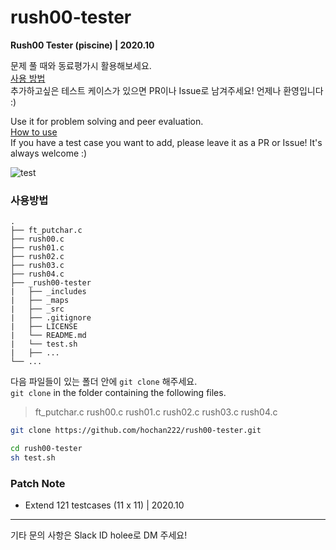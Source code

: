 # rush00-tester
**Rush00 Tester (piscine) | 2020.10**

문제 풀 때와 동료평가시 활용해보세요.   
[사용 방법](#사용방법)  
추가하고싶은 테스트 케이스가 있으면 PR이나 Issue로 남겨주세요! 언제나 환영입니다 :)  

Use it for problem solving and peer evaluation.  
[How to use](#사용방법)  
If you have a test case you want to add, please leave it as a PR or Issue! It's always welcome :)  

![test](https://user-images.githubusercontent.com/22424891/96619287-f0940800-1340-11eb-998c-41bfbc54f634.gif)  

### 사용방법

```
.
├── ft_putchar.c
├── rush00.c
├── rush01.c
├── rush02.c
├── rush03.c
├── rush04.c
├── _rush00-tester
|   ├── _includes
|   ├── _maps
|   ├── _src
|   ├── .gitignore
|   ├── LICENSE
|   └── README.md
|   └── test.sh
|   ├── ...
└── ...
```

다음 파일들이 있는 폴더 안에 <code>git clone</code> 해주세요.  
<code>git clone</code> in the folder containing the following files.

>ft_putchar.c rush00.c rush01.c rush02.c rush03.c rush04.c

```bash
git clone https://github.com/hochan222/rush00-tester.git

cd rush00-tester
sh test.sh
```

### Patch Note

- Extend 121 testcases (11 x 11) | 2020.10
- - -
기타 문의 사항은 Slack ID holee로 DM 주세요!